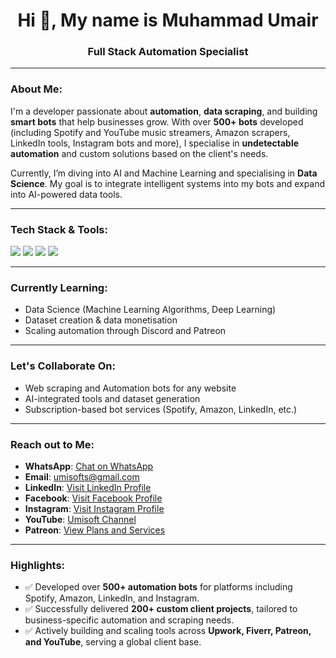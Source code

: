 <h1 align="center">Hi 👋, My name is Muhammad Umair</h1>
<h3 align="center">Full Stack Automation Specialist</h3>

---

### About Me:

I'm a developer passionate about **automation**, **data scraping**, and building **smart bots** that help businesses grow. With over **500+ bots** developed (including Spotify and YouTube music streamers, Amazon scrapers, LinkedIn tools, Instagram bots and more), I specialise in **undetectable automation** and custom solutions based on the client's needs.

Currently, I’m diving into AI and Machine Learning and specialising in **Data Science**. My goal is to integrate intelligent systems into my bots and expand into AI-powered data tools.

---

### Tech Stack & Tools:

<p>
  <img src="https://img.shields.io/badge/C%23-239120?style=for-the-badge&logo=c-sharp&logoColor=white" />
  <img src="https://img.shields.io/badge/Selenium-43B02A?style=for-the-badge&logo=selenium&logoColor=white" />
  <img src="https://img.shields.io/badge/Python-3776AB?style=for-the-badge&logo=python&logoColor=white" />
  <img src="https://img.shields.io/badge/DevExpress-FF6C37?style=for-the-badge" />
</p>

---

### Currently Learning:
- Data Science (Machine Learning Algorithms, Deep Learning)
- Dataset creation & data monetisation
- Scaling automation through Discord and Patreon

---

### Let's Collaborate On:
- Web scraping and Automation bots for any website
- AI-integrated tools and dataset generation
- Subscription-based bot services (Spotify, Amazon, LinkedIn, etc.)

---

### Reach out to Me:
 
- **WhatsApp**: [Chat on WhatsApp](https://wa.me/923000680158)  
- **Email**: [umisofts@gmail.com](mailto:umisofts@gmail.com)  
- **LinkedIn**: [Visit LinkedIn Profile](https://www.linkedin.com/in/umisoft)  
- **Facebook**: [Visit Facebook Profile](https://www.facebook.com/umisoftofficial)  
- **Instagram**: [Visit Instagram Profile](https://www.instagram.com/umisoft.official)
- **YouTube**: [Umisoft Channel](https://www.youtube.com/@umisoft)  
- **Patreon**: [View Plans and Services](https://www.patreon.com/umisoft)

---

### Highlights:

- ✅ Developed over **500+ automation bots** for platforms including Spotify, Amazon, LinkedIn, and Instagram.
- ✅ Successfully delivered **200+ custom client projects**, tailored to business-specific automation and scraping needs. 
- ✅ Actively building and scaling tools across **Upwork, Fiverr, Patreon, and YouTube**, serving a global client base.
